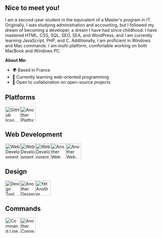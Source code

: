 ## Nice to meet you!

I am a second-year student in the equivalent of a Master's program in IT. Originally, I was studying administration and accounting, but I followed my dream of becoming a developer, a dream I have had since childhood. I have mastered HTML, CSS, SQL, SEO, SEA, and WordPress, and I am currently learning JavaScript, PHP, and C. Additionally, I am proficient in Windows and Mac commands. I am multi-platform, comfortable working on both MacBook and Windows PC.

**About Me:**

* 🌍 Based in France
* 🌱 Currently learning web-oriented programming
* 🤝 Open to collaboration on open-source projects

## Platforms

<div style="display: flex; align-items: center;">
    <img src="https://github.com/user-attachments/assets/0fe84737-1f5f-4e65-bab6-fe9a5fd6fcfa" width="50" height="50" alt="GitHub Icon">
    <img src="https://github.com/user-attachments/assets/a3a4e555-4251-426f-add6-d4f83a73077f" width="50" height="50" alt="Another Platform Icon">
</div>

## Web Development

<div style="display: flex; align-items: center;">
    <img src="https://github.com/user-attachments/assets/689ee4d6-cffa-406d-abdd-ad02bbfcff72" width="50" height="50" alt="Web Development Tool Icon">
    <img src="https://github.com/user-attachments/assets/5945e9f4-f1b4-457b-a416-9bcfc17373fb" width="50" height="50" alt="Web Development Tool Icon">
    <img src="https://github.com/user-attachments/assets/99d10541-9cdc-496b-be6e-0fa8a33f2e56" width="50" height="50" alt="Web Development Tool Icon">
    <img src="https://github.com/user-attachments/assets/6cc147aa-a913-4884-9184-ead80772fa98" width="50" height="50" alt="Another Web Development Tool Icon">
    <img src="https://github.com/user-attachments/assets/1b10a3ca-6e2a-426e-987b-0fc780e128a2" width="50" height="50" alt="Another Web Development Tool Icon">
</div>

## Design

<div style="display: flex; align-items: center;">
    <img src="https://github.com/user-attachments/assets/30c6ed56-2b45-48c5-b801-f9e7708ed1bf" width="50" height="50" alt="Design Tool Icon">
    <img src="https://github.com/user-attachments/assets/3a6c2741-ce03-431e-9966-d57e0655fd1d" width="50" height="50" alt="Another Design Tool Icon">
    <img src="https://github.com/user-attachments/assets/18531da6-1a17-462d-80ad-99554a697f6b" width="50" height="50" alt="Yet Another Design Tool Icon">
</div>

## Commands

<div style="display: flex; align-items: center;">
    <img src="https://github.com/user-attachments/assets/38da7256-bd14-40ec-be4e-f1f47bd8bc7c" width="50" height="50" alt="Command Line Icon">
    <img src="https://github.com/user-attachments/assets/38275fe5-16c0-44be-bdcb-40faa3ddfdee" width="50" height="50" alt="Another Command Line Icon">
</div>
